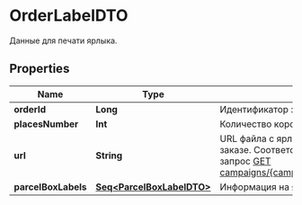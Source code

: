 

# OrderLabelDTO

Данные для печати ярлыка.

## Properties

Name | Type | Description | Notes
------------ | ------------- | ------------- | -------------
**orderId** | **Long** | Идентификатор заказа. | 
**placesNumber** | **Int** | Количество коробок в заказе. | 
**url** | **String** | URL файла с ярлыками‑наклейками на все коробки в заказе.  Соответствует URL, по которому выполняется запрос [GET campaigns/{campaignId}/orders/{orderId}/delivery/labels](../../reference/orders/generateOrderLabels.md).  | 
**parcelBoxLabels** | [**Seq&lt;ParcelBoxLabelDTO&gt;**](ParcelBoxLabelDTO.md) | Информация на ярлыке. | 



